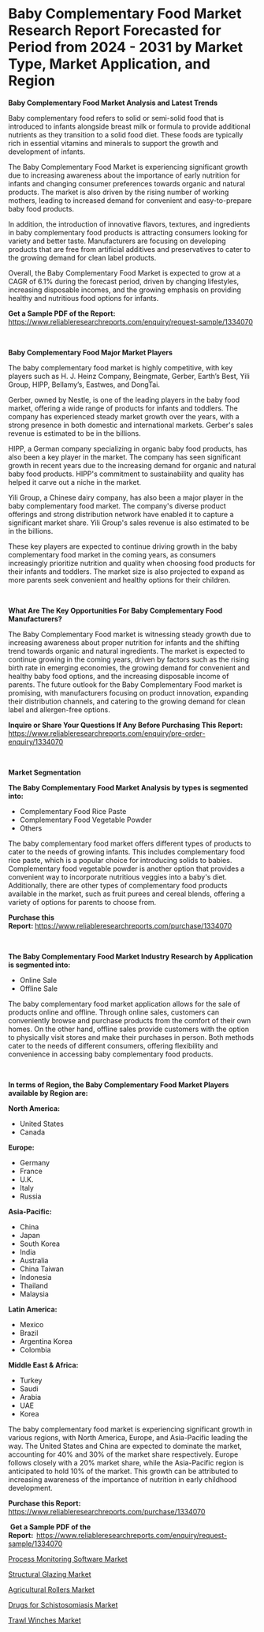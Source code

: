 <p><h1>Baby Complementary Food Market Research Report Forecasted for Period from 2024 -  2031 by Market Type, Market Application, and Region</h1></p><p><strong>Baby Complementary Food Market Analysis and Latest Trends</strong></p>
<p><p>Baby complementary food refers to solid or semi-solid food that is introduced to infants alongside breast milk or formula to provide additional nutrients as they transition to a solid food diet. These foods are typically rich in essential vitamins and minerals to support the growth and development of infants.</p><p>The Baby Complementary Food Market is experiencing significant growth due to increasing awareness about the importance of early nutrition for infants and changing consumer preferences towards organic and natural products. The market is also driven by the rising number of working mothers, leading to increased demand for convenient and easy-to-prepare baby food products.</p><p>In addition, the introduction of innovative flavors, textures, and ingredients in baby complementary food products is attracting consumers looking for variety and better taste. Manufacturers are focusing on developing products that are free from artificial additives and preservatives to cater to the growing demand for clean label products.</p><p>Overall, the Baby Complementary Food Market is expected to grow at a CAGR of 6.1% during the forecast period, driven by changing lifestyles, increasing disposable incomes, and the growing emphasis on providing healthy and nutritious food options for infants.</p></p>
<p><strong>Get a Sample PDF of the Report:&nbsp;</strong> <a href="https://www.reliableresearchreports.com/enquiry/request-sample/1334070">https://www.reliableresearchreports.com/enquiry/request-sample/1334070</a></p>
<p>&nbsp;</p>
<p><strong>Baby Complementary Food Major Market Players</strong></p>
<p><p>The baby complementary food market is highly competitive, with key players such as H. J. Heinz Company, Beingmate, Gerber, Earth’s Best, Yili Group, HIPP, Bellamy’s, Eastwes, and DongTai. </p><p>Gerber, owned by Nestle, is one of the leading players in the baby food market, offering a wide range of products for infants and toddlers. The company has experienced steady market growth over the years, with a strong presence in both domestic and international markets. Gerber's sales revenue is estimated to be in the billions.</p><p>HIPP, a German company specializing in organic baby food products, has also been a key player in the market. The company has seen significant growth in recent years due to the increasing demand for organic and natural baby food products. HIPP's commitment to sustainability and quality has helped it carve out a niche in the market.</p><p>Yili Group, a Chinese dairy company, has also been a major player in the baby complementary food market. The company's diverse product offerings and strong distribution network have enabled it to capture a significant market share. Yili Group's sales revenue is also estimated to be in the billions.</p><p>These key players are expected to continue driving growth in the baby complementary food market in the coming years, as consumers increasingly prioritize nutrition and quality when choosing food products for their infants and toddlers. The market size is also projected to expand as more parents seek convenient and healthy options for their children.</p></p>
<p>&nbsp;</p>
<p><strong>What Are The Key Opportunities For Baby Complementary Food Manufacturers?</strong></p>
<p><p>The Baby Complementary Food market is witnessing steady growth due to increasing awareness about proper nutrition for infants and the shifting trend towards organic and natural ingredients. The market is expected to continue growing in the coming years, driven by factors such as the rising birth rate in emerging economies, the growing demand for convenient and healthy baby food options, and the increasing disposable income of parents. The future outlook for the Baby Complementary Food market is promising, with manufacturers focusing on product innovation, expanding their distribution channels, and catering to the growing demand for clean label and allergen-free options.</p></p>
<p><strong>Inquire or Share Your Questions If Any Before Purchasing This Report:</strong> <a href="https://www.reliableresearchreports.com/enquiry/pre-order-enquiry/1334070">https://www.reliableresearchreports.com/enquiry/pre-order-enquiry/1334070</a></p>
<p>&nbsp;</p>
<p><strong>Market Segmentation</strong></p>
<p><strong>The Baby Complementary Food Market Analysis by types is segmented into:</strong></p>
<p><ul><li>Complementary Food Rice Paste</li><li>Complementary Food Vegetable Powder</li><li>Others</li></ul></p>
<p><p>The baby complementary food market offers different types of products to cater to the needs of growing infants. This includes complementary food rice paste, which is a popular choice for introducing solids to babies. Complementary food vegetable powder is another option that provides a convenient way to incorporate nutritious veggies into a baby's diet. Additionally, there are other types of complementary food products available in the market, such as fruit purees and cereal blends, offering a variety of options for parents to choose from.</p></p>
<p><strong>Purchase this Report:&nbsp;</strong><a href="https://www.reliableresearchreports.com/purchase/1334070">https://www.reliableresearchreports.com/purchase/1334070</a></p>
<p>&nbsp;</p>
<p><strong>The Baby Complementary Food Market Industry Research by Application is segmented into:</strong></p>
<p><ul><li>Online Sale</li><li>Offline Sale</li></ul></p>
<p><p>The baby complementary food market application allows for the sale of products online and offline. Through online sales, customers can conveniently browse and purchase products from the comfort of their own homes. On the other hand, offline sales provide customers with the option to physically visit stores and make their purchases in person. Both methods cater to the needs of different consumers, offering flexibility and convenience in accessing baby complementary food products.</p></p>
<p>&nbsp;</p>
<p><strong>In terms of Region, the Baby Complementary Food Market Players available by Region are:</strong></p>
<p>
    <p> <strong> North America: </strong>
        <ul>
            <li>United States</li>
            <li>Canada</li>
        </ul>
        </p> 
    <p> <strong> Europe: </strong>
        <ul>
            <li>Germany</li>
            <li>France</li>
            <li>U.K.</li>
            <li>Italy</li>
            <li>Russia</li>
        </ul>
        </p> 
    <p> <strong> Asia-Pacific: </strong>
        <ul>
            <li>China</li>
            <li>Japan</li>
            <li>South Korea</li>
            <li>India</li>
            <li>Australia</li>
            <li>China Taiwan</li>
            <li>Indonesia</li>
            <li>Thailand</li>
            <li>Malaysia</li>
        </ul>
        </p> 
    <p> <strong> Latin America: </strong>
        <ul>
            <li>Mexico</li>
            <li>Brazil</li>
            <li>Argentina Korea</li>
            <li>Colombia</li>
        </ul>
        </p> 
    <p> <strong> Middle East & Africa: </strong>
        <ul>
            <li>Turkey</li>
            <li>Saudi</li>
            <li>Arabia</li>
            <li>UAE</li>
            <li>Korea</li>
        </ul>
    </p>
    </p>
<p><p>The baby complementary food market is experiencing significant growth in various regions, with North America, Europe, and Asia-Pacific leading the way. The United States and China are expected to dominate the market, accounting for 40% and 30% of the market share respectively. Europe follows closely with a 20% market share, while the Asia-Pacific region is anticipated to hold 10% of the market. This growth can be attributed to increasing awareness of the importance of nutrition in early childhood development.</p></p>
<p><strong>Purchase this Report: </strong><a href="https://www.reliableresearchreports.com/purchase/1334070">https://www.reliableresearchreports.com/purchase/1334070</a></p>
<p>&nbsp;<strong>Get a Sample PDF of the Report:&nbsp;&nbsp;</strong><a href="https://www.reliableresearchreports.com/enquiry/request-sample/1334070">https://www.reliableresearchreports.com/enquiry/request-sample/1334070</a></p>
<p><strong></strong></p>
<p><p><a href="https://medium.com/@nicholasgarcia1914/process-monitoring-software-market-size-reveals-the-best-marketing-channels-in-global-industry-a41336a9efc2">Process Monitoring Software Market</a></p><p><a href="https://medium.com/@deirdredavies67/structural-glazing-market-competitive-analysis-market-trends-and-forecast-to-2031-3f07cefc8bc8">Structural Glazing Market</a></p><p><a href="https://medium.com/@seanhunt765/agricultural-rollers-market-report-reveals-the-latest-trends-and-growth-opportunities-of-this-46cfa391fff1">Agricultural Rollers Market</a></p><p><a href="https://medium.com/@seanhunt765/decoding-drugs-for-schistosomiasis-market-metrics-market-share-trends-and-growth-patterns-d769565d6741">Drugs for Schistosomiasis Market</a></p><p><a href="https://medium.com/@rosethompson73/trawl-winches-market-share-evolution-and-market-growth-trends-2024-2031-9f2de72cb782">Trawl Winches Market</a></p></p>